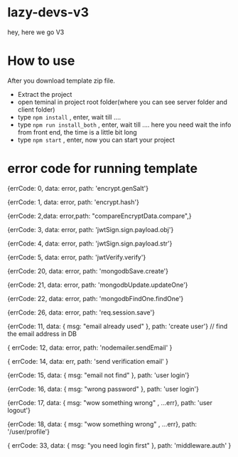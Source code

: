 # lazy-devs-v3
hey, here we go V3


# How to use
After you download template zip file.

- Extract the project
- open teminal in project root folder(where you can see server folder and client folder)
- type ```npm install``` , enter, wait till ....
- type ```npm run install_both``` , enter, wait till .... here you need wait the info from front end, the time is a little bit long
- type ```npm start``` , enter, now you can start your project




# error code for running template
{errCode: 0, data: error, path: 'encrypt.genSalt'}

{errCode: 1, data: error, path: 'encrypt.hash'}

{errCode: 2,data: error,path: "compareEncryptData.compare",}

{errCode: 3, data: error, path: 'jwtSign.sign.payload.obj'}

{errCode: 4, data: error, path: 'jwtSign.sign.payload.str'}

{errCode: 5, data: error, path: 'jwtVerify.verify'}

{errCode: 20, data: error, path: 'mongodbSave.create'}

{errCode: 21, data: error, path: 'mongodbUpdate.updateOne'}

{errCode: 22, data: error, path: 'mongodbFindOne.findOne'}

{errCode: 26, data: error, path: 'req.session.save'}

{errCode: 11, data: { msg: "email already used" }, path: 'create user'} // find the email address in DB

{ errCode: 12, data: error, path: 'nodemailer.sendEmail' }

{ errCode: 14, data: err, path: 'send verification email' }

{errCode: 15, data: { msg: "email not find" }, path: 'user login'}

{errCode: 16, data: { msg: "wrong password" }, path: 'user login'}

{errCode: 17, data: { msg: "wow something wrong" , ...err}, path: 'user logout'}

{errCode: 18, data: { msg: "wow something wrong" , ...err}, path: '/user/profile'}

{ errCode: 33, data: { msg: "you need login first" }, path: 'middleware.auth' }